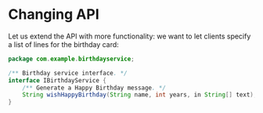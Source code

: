# Changing API

Let us extend the API with more functionality: we want to let clients specify a
list of lines for the birthday card:

```java
package com.example.birthdayservice;

/** Birthday service interface. */
interface IBirthdayService {
    /** Generate a Happy Birthday message. */
    String wishHappyBirthday(String name, int years, in String[] text);
}
```
